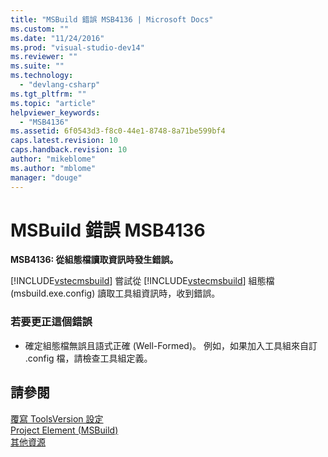```yaml
---
title: "MSBuild 錯誤 MSB4136 | Microsoft Docs"
ms.custom: ""
ms.date: "11/24/2016"
ms.prod: "visual-studio-dev14"
ms.reviewer: ""
ms.suite: ""
ms.technology: 
  - "devlang-csharp"
ms.tgt_pltfrm: ""
ms.topic: "article"
helpviewer_keywords: 
  - "MSB4136"
ms.assetid: 6f0543d3-f8c0-44e1-8748-8a71be599bf4
caps.latest.revision: 10
caps.handback.revision: 10
author: "mikeblome"
ms.author: "mblome"
manager: "douge"
---
```

# MSBuild 錯誤 MSB4136
**MSB4136: 從組態檔讀取資訊時發生錯誤。**  
  
 [!INCLUDE[vstecmsbuild](../extensibility/internals/includes/vstecmsbuild_md.md)] 嘗試從 [!INCLUDE[vstecmsbuild](../extensibility/internals/includes/vstecmsbuild_md.md)] 組態檔 \(msbuild.exe.config\) 讀取工具組資訊時，收到錯誤。  
  
### 若要更正這個錯誤  
  
-   確定組態檔無誤且語式正確 \(Well\-Formed\)。  例如，如果加入工具組來自訂 .config 檔，請檢查工具組定義。  
  
## 請參閱  
 [覆寫 ToolsVersion 設定](../msbuild/overriding-toolsversion-settings.md)   
 [Project Element \(MSBuild\)](../msbuild/project-element-msbuild.md)   
 [其他資源](../msbuild/additional-msbuild-resources.md)